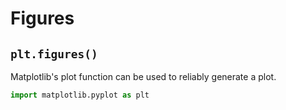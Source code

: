 # Figures

## ```plt.figures()```
Matplotlib's plot function can be used to reliably generate a plot. 
```python
import matplotlib.pyplot as plt

```

